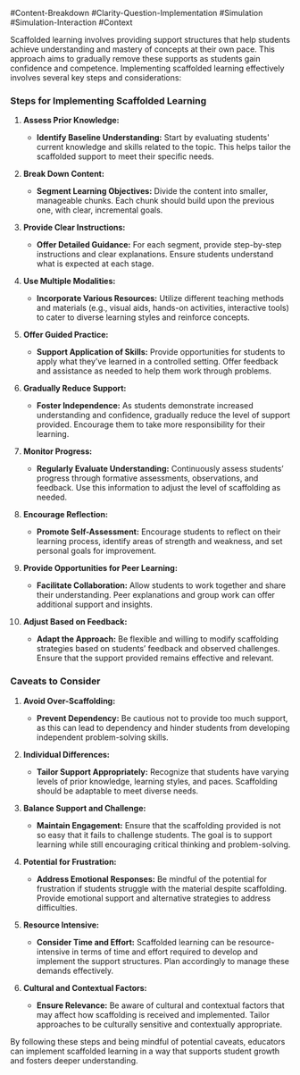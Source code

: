 
#Content-Breakdown #Clarity-Question-Implementation #Simulation #Simulation-Interaction #Context

Scaffolded learning involves providing support structures that help students achieve understanding and mastery of concepts at their own pace. This approach aims to gradually remove these supports as students gain confidence and competence. Implementing scaffolded learning effectively involves several key steps and considerations:

### Steps for Implementing Scaffolded Learning

1. **Assess Prior Knowledge:**
   - **Identify Baseline Understanding:** Start by evaluating students' current knowledge and skills related to the topic. This helps tailor the scaffolded support to meet their specific needs.

2. **Break Down Content:**
   - **Segment Learning Objectives:** Divide the content into smaller, manageable chunks. Each chunk should build upon the previous one, with clear, incremental goals.

3. **Provide Clear Instructions:**
   - **Offer Detailed Guidance:** For each segment, provide step-by-step instructions and clear explanations. Ensure students understand what is expected at each stage.

4. **Use Multiple Modalities:**
   - **Incorporate Various Resources:** Utilize different teaching methods and materials (e.g., visual aids, hands-on activities, interactive tools) to cater to diverse learning styles and reinforce concepts.

5. **Offer Guided Practice:**
   - **Support Application of Skills:** Provide opportunities for students to apply what they’ve learned in a controlled setting. Offer feedback and assistance as needed to help them work through problems.

6. **Gradually Reduce Support:**
   - **Foster Independence:** As students demonstrate increased understanding and confidence, gradually reduce the level of support provided. Encourage them to take more responsibility for their learning.

7. **Monitor Progress:**
   - **Regularly Evaluate Understanding:** Continuously assess students’ progress through formative assessments, observations, and feedback. Use this information to adjust the level of scaffolding as needed.

8. **Encourage Reflection:**
   - **Promote Self-Assessment:** Encourage students to reflect on their learning process, identify areas of strength and weakness, and set personal goals for improvement.

9. **Provide Opportunities for Peer Learning:**
   - **Facilitate Collaboration:** Allow students to work together and share their understanding. Peer explanations and group work can offer additional support and insights.

10. **Adjust Based on Feedback:**
    - **Adapt the Approach:** Be flexible and willing to modify scaffolding strategies based on students’ feedback and observed challenges. Ensure that the support provided remains effective and relevant.

### Caveats to Consider

1. **Avoid Over-Scaffolding:**
   - **Prevent Dependency:** Be cautious not to provide too much support, as this can lead to dependency and hinder students from developing independent problem-solving skills.

2. **Individual Differences:**
   - **Tailor Support Appropriately:** Recognize that students have varying levels of prior knowledge, learning styles, and paces. Scaffolding should be adaptable to meet diverse needs.

3. **Balance Support and Challenge:**
   - **Maintain Engagement:** Ensure that the scaffolding provided is not so easy that it fails to challenge students. The goal is to support learning while still encouraging critical thinking and problem-solving.

4. **Potential for Frustration:**
   - **Address Emotional Responses:** Be mindful of the potential for frustration if students struggle with the material despite scaffolding. Provide emotional support and alternative strategies to address difficulties.

5. **Resource Intensive:**
   - **Consider Time and Effort:** Scaffolded learning can be resource-intensive in terms of time and effort required to develop and implement the support structures. Plan accordingly to manage these demands effectively.

6. **Cultural and Contextual Factors:**
   - **Ensure Relevance:** Be aware of cultural and contextual factors that may affect how scaffolding is received and implemented. Tailor approaches to be culturally sensitive and contextually appropriate.

By following these steps and being mindful of potential caveats, educators can implement scaffolded learning in a way that supports student growth and fosters deeper understanding.